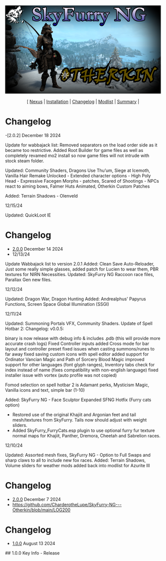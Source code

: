 ![](https://github.com/CharderotheLupe/SkyFurry-NG---Otherkin/blob/main/Assets/splash.png)

<p align="center">
  [ <a href="https://www.nexusmods.com/skyrimspecialedition/mods/126656">Nexus</a> |
  <a href="https://github.com/CharderotheLupe/SkyFurry-NG---Otherkin/blob/main/README.md">Installation</a> |
  <a href="https://github.com/CharderotheLupe/SkyFurry-NG---Otherkin/blob/main/Changelog.md">Changelog</a> |
  <a href="https://loadorderlibrary.com/lists/skyfurry-ng-otherkin">Modlist</a> |
  <a href="https://github.com/CharderotheLupe/SkyFurry-NG---Otherkin/blob/main/Summary.md">Summary</a> |
  </p>


# Changelog
-[2.0.2] December 18 2024

Update for wabbajack list: Removed separators on the load order side as it became too restrictive. Added Root Builder for game files as well as completely revamed mo2 install so now game files will not intrude with stock steam folder.

Updated: Community Shaders, Dragons Use Thu’um, Siege at Icemoth, Vanilla Hair Remake Unlocked - Extended character options - High Poly Head - Expressive Facegen Morphs - patches, Scared of Shootings - NPCs react to aiming bows, Falmer Huts Animated, Otherkin Custom Patches

Added: Terrain Shadows - Olenveld

12/15/24

Updated: QuickLoot IE




  
# Changelog
- [2.0.0](#201) December 14 2024
- 12/13/24

Update Wabbajack list to version 2.0.1
Added: Clean Save Auto-Reloader, Just some really simple glasses, added patch for Lucien to wear them, PBR textures for NIRN Necessities.
Updated:  SkyFurry NG Raccoon race files, Parallax Gen new files.

12/12/24

Updated: Dragon War, Dragon Hunting
Added: Andrealphus' Papyrus Functions, Screen Space Global Illumination (SSGI)

12/11/24

Updated: Summoning Portals VFX, Community Shaders.
Update of Spell Hotbar 2:
Changelog:
v0.0.5:

binary is now release with debug info & includes .pdb (this will provide more accurate crash logs)
Fixed Controller inputs
added Cross mode for bar layout and controller preset
fixed issues when casting summons/runes to far away
fixed saving custom icons with spell editor
added support for Ordinator Vancian Magic and Path of Sorcery Blood Magic
improved support for other languages (font glyph ranges), Inventory tabs check for index instead of name (fixes compatibility with non-english language)
fixed installer issue with vortex (auto profile was not copied)

Fomod selection on spell hotbar 2 is Adamant perks, Mysticism Magic, Vanilla icons and text, simple bar (1-10)

Added: SkyFurry NG - Face Sculptor Expanded
SFNG Hotfix (Furry cats option)
- Restored use of the original Khajiit and Argonian feet and tail mesh/textures from SkyFurry. Tails now should adjust with weight sliders.
- Added SkyFurry_FurryCats.esp plugin to use optional furry fur texture normal maps for Khajiit, Panther, Dremora, Cheetah and Sabrelion races.

12/10/24

Updated: Assorted mesh fixes, SkyFurry NG - Option to Full Swaps and sharp claws to all to include new fox races.
Added: Terrain Shadows, Volume sliders for weather mods added back into modlist for Azurite III


# Changelog
- [2.0.0](#200) December 7 2024
- https://github.com/CharderotheLupe/SkyFurry-NG---Otherkin/blob/main/LOG200

# Changelog
- [1.0.0](#100) August 13 2024


</Details>
## 1.0.0
Key Info
 - Release
